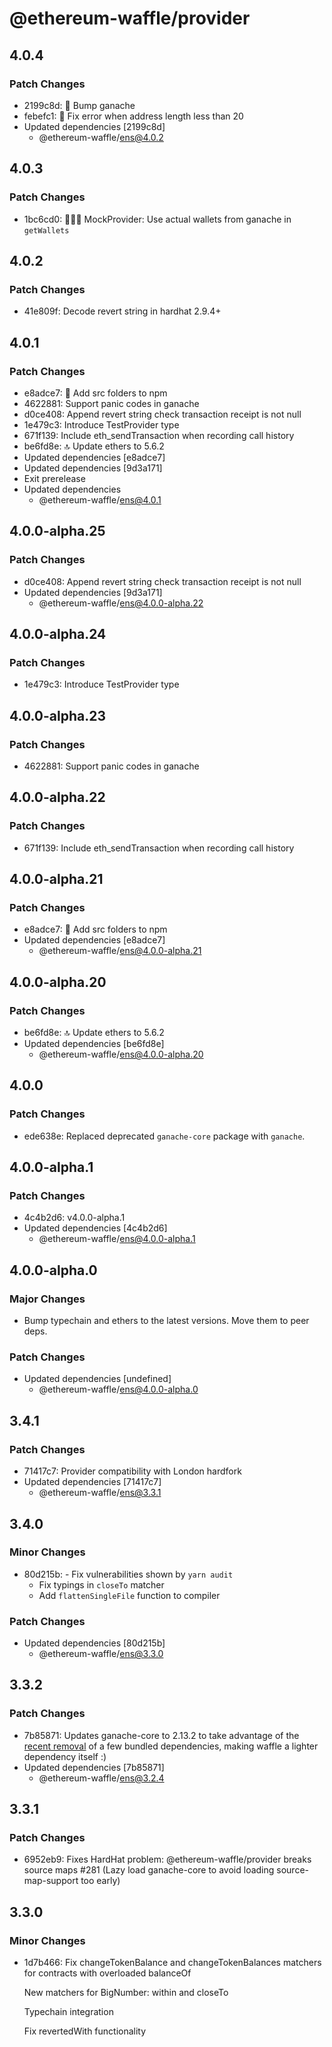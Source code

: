 # @ethereum-waffle/provider

## 4.0.4

### Patch Changes

- 2199c8d: 🦜 Bump ganache
- febefc1: 🧠 Fix error when address length less than 20
- Updated dependencies [2199c8d]
  - @ethereum-waffle/ens@4.0.2

## 4.0.3

### Patch Changes

- 1bc6cd0: 👩🏻‍🍳 MockProvider: Use actual wallets from ganache in `getWallets`

## 4.0.2

### Patch Changes

- 41e809f: Decode revert string in hardhat 2.9.4+

## 4.0.1

### Patch Changes

- e8adce7: 🧼 Add src folders to npm
- 4622881: Support panic codes in ganache
- d0ce408: Append revert string check transaction receipt is not null
- 1e479c3: Introduce TestProvider type
- 671f139: Include eth_sendTransaction when recording call history
- be6fd8e: 🔝 Update ethers to 5.6.2
- Updated dependencies [e8adce7]
- Updated dependencies [9d3a171]
- Exit prerelease
- Updated dependencies
  - @ethereum-waffle/ens@4.0.1

## 4.0.0-alpha.25

### Patch Changes

- d0ce408: Append revert string check transaction receipt is not null
- Updated dependencies [9d3a171]
  - @ethereum-waffle/ens@4.0.0-alpha.22

## 4.0.0-alpha.24

### Patch Changes

- 1e479c3: Introduce TestProvider type

## 4.0.0-alpha.23

### Patch Changes

- 4622881: Support panic codes in ganache

## 4.0.0-alpha.22

### Patch Changes

- 671f139: Include eth_sendTransaction when recording call history

## 4.0.0-alpha.21

### Patch Changes

- e8adce7: 🧼 Add src folders to npm
- Updated dependencies [e8adce7]
  - @ethereum-waffle/ens@4.0.0-alpha.21

## 4.0.0-alpha.20

### Patch Changes

- be6fd8e: 🔝 Update ethers to 5.6.2
- Updated dependencies [be6fd8e]
  - @ethereum-waffle/ens@4.0.0-alpha.20

## 4.0.0

### Patch Changes

- ede638e: Replaced deprecated `ganache-core` package with `ganache`.

## 4.0.0-alpha.1

### Patch Changes

- 4c4b2d6: v4.0.0-alpha.1
- Updated dependencies [4c4b2d6]
  - @ethereum-waffle/ens@4.0.0-alpha.1

## 4.0.0-alpha.0

### Major Changes

- Bump typechain and ethers to the latest versions. Move them to peer deps.

### Patch Changes

- Updated dependencies [undefined]
  - @ethereum-waffle/ens@4.0.0-alpha.0

## 3.4.1

### Patch Changes

- 71417c7: Provider compatibility with London hardfork
- Updated dependencies [71417c7]
  - @ethereum-waffle/ens@3.3.1

## 3.4.0

### Minor Changes

- 80d215b: - Fix vulnerabilities shown by `yarn audit`
  - Fix typings in `closeTo` matcher
  - Add `flattenSingleFile` function to compiler

### Patch Changes

- Updated dependencies [80d215b]
  - @ethereum-waffle/ens@3.3.0

## 3.3.2

### Patch Changes

- 7b85871: Updates ganache-core to 2.13.2 to take advantage of the [recent removal](https://github.com/trufflesuite/ganache-core/commit/a74efcec6b868e5778609dd95d26e5cd1f32e43a#diff-7ae45ad102eab3b6d7e7896acd08c427a9b25b346470d7bc6507b6481575d519) of a few bundled dependencies, making waffle a lighter dependency itself :)
- Updated dependencies [7b85871]
  - @ethereum-waffle/ens@3.2.4

## 3.3.1

### Patch Changes

- 6952eb9: Fixes HardHat problem: @ethereum-waffle/provider breaks source maps #281 (Lazy load ganache-core to avoid loading source-map-support too early)

## 3.3.0

### Minor Changes

- 1d7b466: Fix changeTokenBalance and changeTokenBalances matchers for contracts with overloaded balanceOf

  New matchers for BigNumber: within and closeTo

  Typechain integration

  Fix revertedWith functionality
